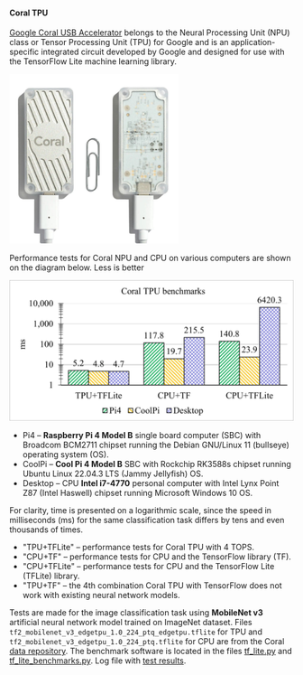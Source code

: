 #### Coral TPU

[Google Coral USB Accelerator](https://coral.ai/products/accelerator)
belongs to the Neural Processing Unit (NPU) class
or Tensor Processing Unit (TPU) for Google
and is an application-specific integrated circuit
developed by Google and designed for use with the
TensorFlow Lite machine learning library.

<img src="data/google-coral-usb-accelerator.jpg" alt="Google Coral USB Accelerator" width="300" />

Performance tests for Coral NPU and CPU on various computers
are shown on the diagram below. Less is better

![Google Coral benchmarks diagram](data/coral-tpu-benchmarks.jpg)

   * Pi4 – **Raspberry Pi 4 Model B** single board computer (SBC) with
Broadcom BCM2711 chipset running the Debian GNU/Linux 11 (bullseye)
operating system (OS).
   * CoolPi – **Cool Pi 4 Model B** SBC with Rockchip RK3588s chipset
running Ubuntu Linux 22.04.3 LTS (Jammy Jellyfish) OS.
   * Desktop – CPU **Intel i7-4770** personal computer with
Intel Lynx Point Z87 (Intel Haswell) chipset running Microsoft Windows 10 OS.

For clarity, time is presented on a logarithmic scale,
since the speed in milliseconds (ms) for the same classification task
differs by tens and even thousands of times.

* "TPU+TFLite" – performance tests for Coral TPU with 4 TOPS.
* "CPU+TF" – performance tests for CPU and the TensorFlow library (TF).
* "CPU+TFLite" – performance tests for CPU and the TensorFlow Lite (TFLite) library.
* "TPU+TF" – the 4th combination Coral TPU with TensorFlow 
does not work with existing neural network models.

Tests are made for the image classification task using
**MobileNet v3** artificial neural network model trained on ImageNet dataset.
Files `tf2_mobilenet_v3_edgetpu_1.0_224_ptq_edgetpu.tflite` for TPU and
`tf2_mobilenet_v3_edgetpu_1.0_224_ptq.tflite` for CPU are from the Coral
[data repository](https://github.com/google-coral/test_data/tree/104342d2d3480b3e66203073dac24f4e2dbb4c41).
The benchmark software is located in the files
[tf_lite.py](tf_lite.py) and
[tf_lite_benchmarks.py](tf_lite_benchmarks.py).
Log file with [test results](data/2023.09.01-coral-tpu-benchmark-results.txt).
